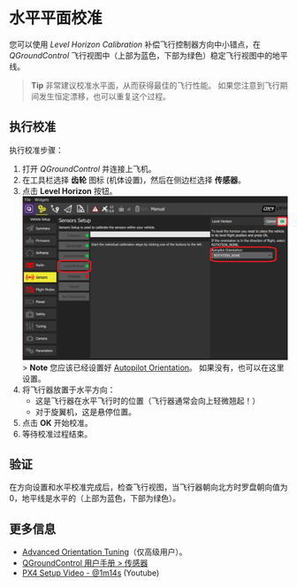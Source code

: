# 水平平面校准

您可以使用 *Level Horizon Calibration* 补偿飞行控制器方向中小错点，在 *QGroundControl* 飞行视图中（上部为蓝色，下部为绿色）稳定飞行视图中的地平线。

> **Tip** 非常建议校准水平面，从而获得最佳的飞行性能。 如果您注意到飞行期间发生恒定漂移，也可以重复这个过程。

## 执行校准

执行校准步骤：

1. 打开 *QGroundControl* 并连接上飞机。
2. 在工具栏选择 **齿轮** 图标 (机体设置)，然后在侧边栏选择 **传感器**。
3. 点击 **Level Horizon** 按钮。 ![Level Horizon calibration](../../images/qgc/setup/sensor_level_horizon.jpg) > **Note** 您应该已经设置好 [Autopilot Orientation](../config/flight_controller_orientation.md)。 如果没有，也可以在这里设置。 
4. 将飞行器放置于水平方向： 
    * 这是飞行器在水平飞行时的位置（飞行器通常会向上轻微翘起！）
    * 对于旋翼机，这是悬停位置。
5. 点击 **OK** 开始校准。
6. 等待校准过程结束。

## 验证

在方向设置和水平校准完成后，检查飞行视图，当飞行器朝向北方时罗盘朝向值为0，地平线是水平的（上部为蓝色，下部为绿色）。

## 更多信息

* [Advanced Orientation Tuning](../advanced_config/advanced_flight_controller_orientation_leveling.md)（仅高级用户）。
* [QGroundControl 用户手册 > 传感器](https://docs.qgroundcontrol.com/en/SetupView/sensors_px4.html#level-horizon)
* [PX4 Setup Video - @1m14s](https://youtu.be/91VGmdSlbo4?t=1m14s) (Youtube)